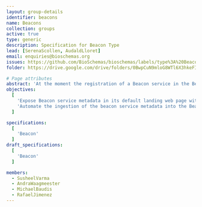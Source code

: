```yaml
---
layout: group-details
identifier: beacons
name: Beacons
collection: groups
active: true
type: generic
description: Specification for Beacon Type
lead: [SerenaScollen, AudaldLloret]
email: enquiries@bioschemas.org
issues: https://github.com/BioSchemas/bioschemas/labels/type%3A%20Beacon
folder: https://drive.google.com/drive/folders/0BwpCuN9mloG8WTl6X3hkeFIwems

# Page attributes
abstract: 'At the moment the registration of a Beacon service in the Beacon Network is done manually and needs to be updated manually if the beacon service changes.'
objectives:
  [
    'Expose Beacon service metadata in its default landing web page with Bioschemas',
    'Automate the ingestion of the beacon service metadata into the Beacon Network'
  ]

specifications:
  [
    'Beacon'
  ]
draft_specifications:
  [
    'Beacon'
  ]

members:
  - SusheelVarma
  - AndraWaagmeester
  - MichaelBaudis
  - RafaelJimenez
---
```

